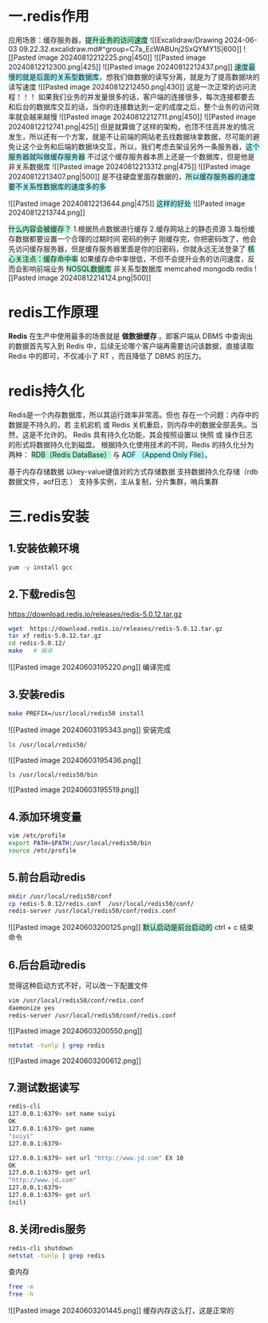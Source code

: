 
# 一.redis作用

应用场景：缓存服务器，<span style="background:#affad1">提升业务的访问速度</span>
![[Excalidraw/Drawing 2024-06-03 09.22.32.excalidraw.md#^group=C7a_EcWABUnj2SxQYMY1S|600]]
![[Pasted image 20240812212225.png|450]]
![[Pasted image 20240812212300.png|425]]
![[Pasted image 20240812212437.png]]
<span style="background:#b1ffff">速度最慢的就是后面的关系型数据库</span>，想我们做数据的读写分离，就是为了提高数据块的读写速度
![[Pasted image 20240812212450.png|430]]
这是一次正常的访问流程！！！
如果我们业务的并发量很多的话，客户端的连接很多，每次连接都要去和后台的数据库交互的话，当你的连接数达到一定的成度之后，整个业务的访问效率就会越来越慢
![[Pasted image 20240812212711.png|450]]
![[Pasted image 20240812212741.png|425]]
但是就算做了这样的架构，也顶不住高并发的情况发生，所以还有一个方案，就是不让前端的网站老去找数据块拿数据，尽可能的避免让这个业务和后端的数据块交互，所以，我们考虑去架设另外一条服务器，<span style="background:#b1ffff">这个服务器就叫做缓存服务器</span>
不过这个缓存服务器本质上还是一个数据库，但是他是非关系数据库
![[Pasted image 20240812213312.png|475]]
![[Pasted image 20240812213407.png|500]]
是不往硬盘里面存数据的，<span style="background:#b1ffff">所以缓存服务器的速度要不关系性数据库的速度多的多</span>

![[Pasted image 20240812213644.png|475]]
<span style="background:#b1ffff">这样的好处</span>
![[Pasted image 20240812213744.png]]


<span style="background:#affad1">什么内容会被缓存？</span>
1.根据热点数据进行缓存
2.缓存网站上的静态资源
3.每份缓存数据都要设置一个合理的过期时间 密码的例子 刚缓存完，你把密码改了，他会先访问缓存服务器，但是缓存服务器里面是你的旧密码，你就永远无法登录了
<span style="background:#affad1">核心关注点：缓存命中率</span>
如果缓存命中率很低，不但不会提升业务的访问速度，反而会影响前端业务
<span style="background:#affad1">NOSQL数据库</span>
非关系型数据库
memcahed mongodb redis
![[Pasted image 20240812214124.png|500]]


# redis工作原理
**Redis** 在生产中使用最多的场景就是 **做数据缓存** 。即客户端从 DBMS 中查询出的数据首先写入到 Redis 中，后续无论哪个客户端再需要访问该数据，直接读取 Redis 中的即可，不仅减小了 RT ，而且降低了 DBMS 的压力。

# redis持久化
Redis是一个内存数据库，所以其运行效率非常高。但也 存在一个问题：内存中的数据是不持久的，若 主机宕机 或 Redis 关机重启，则内存中的数据全部丢失。当然，这是不允许的。 Redis 具有持久化功能，其会按照设置以 快照 或 操作日志 的形式将数据持久化到磁盘。
根据持久化使用技术的不同，Redis 的持久化分为两种： <span style="background:#affad1">RDB（Redis DataBase）</span> 与 <span style="background:#b1ffff">AOF （Append Only File）</span>。


基于内存存储数据
以key-value键值对的方式存储数据
支持数据持久化存储（rdb数据文件，aof日志 ）
支持多实例，主从复制，分片集群，哨兵集群

# 三.redis安装

## 1.安装依赖环境
```bash
yum -y install gcc
```
## 2.下载redis包
https://download.redis.io/releases/redis-5.0.12.tar.gz
```bash
wget  https://download.redis.io/releases/redis-5.0.12.tar.gz
tar xf redis-5.0.12.tar.gz 
cd redis-5.0.12/
make   # 编译
```
![[Pasted image 20240603195220.png]]
编译完成
## 3.安装redis
```bash
make PREFIX=/usr/local/redis50 install
```
![[Pasted image 20240603195343.png]]
安装完成
```bash
ls /usr/local/redis50/
```
![[Pasted image 20240603195436.png]]
```bash
ls /usr/local/redis50/bin
```
![[Pasted image 20240603195519.png]]
## 4.添加环境变量
```bash
vim /etc/profile
export PATH=$PATH:/usr/local/redis50/bin
source /etc/profile
```
## 5.前台启动redis
```bash
mkdir /usr/local/redis50/conf
cp redis-5.0.12/redis.conf  /usr/local/redis50/conf/
redis-server /usr/local/redis50/conf/redis.conf
```
![[Pasted image 20240603200125.png]]
<span style="background:#affad1">默认启动是前台启动的</span>
ctrl + c 结束命令

## 6.后台启动redis
觉得这种启动方式不好，可以改一下配置文件
```bash
vim /usr/local/redis50/conf/redis.conf
daemonize yes
redis-server /usr/local/redis50/conf/redis.conf
```
![[Pasted image 20240603200550.png]]
```bash
netstat -tunlp | grep redis
```
![[Pasted image 20240603200612.png]]

## 7.测试数据读写
```bash
redis-cli
127.0.0.1:6379> set name suiyi
OK
127.0.0.1:6379> get name
"suiyi"
127.0.0.1:6379> 
```

```bash title:设置过期时间
127.0.0.1:6379> set url "http://www.jd.com" EX 10
OK
127.0.0.1:6379> get url
"http://www.jd.com"
127.0.0.1:6379> 
127.0.0.1:6379> get url
(nil)
```

## 8.关闭redis服务
```bash
redis-cli shutdown
netstat -tunlp | grep redis
```
查内存
```bash
free -m 
free -h
```
![[Pasted image 20240603201445.png]]
缓存内存这么打，这是正常的

